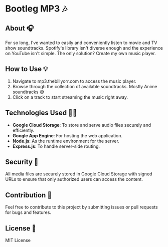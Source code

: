 # Bootleg MP3 :notes: 

## About :headphones:
For so long, I've wanted to easily and conveniently listen to movie and TV show soundtracks. Spotify's library isn't diverse enough and the experience on YouTube isn't simple. The only solution? Create my own music player. 

## How to Use :bulb:
1. Navigate to mp3.thebillyorr.com to access the music player.
2. Browse through the collection of available soundtracks. Mostly Anime soundtracks :sweat_smile:
3. Click on a track to start streaming the music right away.

## Technologies Used :technologist:
- **Google Cloud Storage**: To store and serve audio files securely and efficiently.
- **Google App Engine**: For hosting the web application.
- **Node.js**: As the runtime environment for the server.
- **Express.js**: To handle server-side routing.

## Security :closed_lock_with_key:	
All media files are securely stored in Google Cloud Storage with signed URLs to ensure that only authorized users can access the content.

## Contribution 🤝
Feel free to contribute to this project by submitting issues or pull requests for bugs and features.

## License 📜
MIT License


